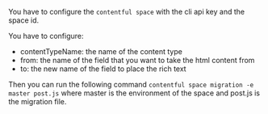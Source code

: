 You have to configure the `contentful space` with the cli api key and the space id.

You have to configure:

- contentTypeName: the name of the content type
- from: the name of the field that you want to take the html content from
- to: the new name of the field to place the rich text

Then you can run the following command `contentful space migration -e master post.js` where master is the environment of the space and post.js is the migration file.
